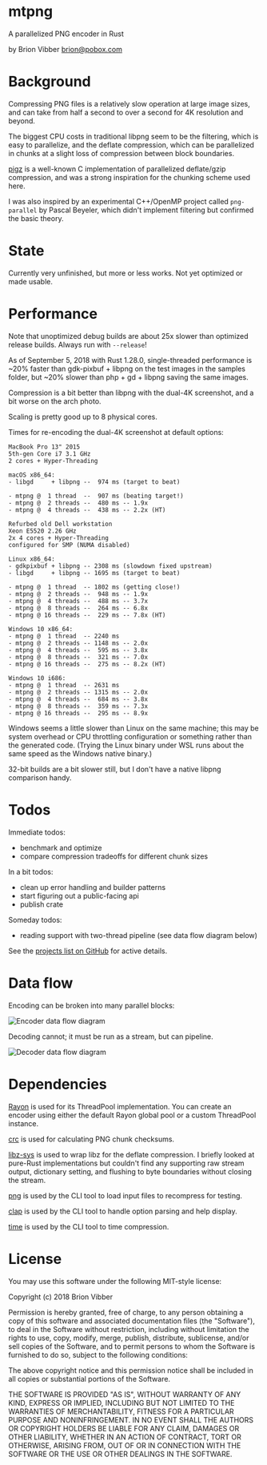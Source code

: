 # mtpng

A parallelized PNG encoder in Rust

by Brion Vibber <brion@pobox.com>

# Background

Compressing PNG files is a relatively slow operation at large image sizes, and can take from half a second to over a second for 4K resolution and beyond.

The biggest CPU costs in traditional libpng seem to be the filtering, which is easy to parallelize, and the deflate compression, which can be parallelized in chunks at a slight loss of compression between block boundaries.

[pigz](https://zlib.net/pigz/) is a well-known C implementation of parallelized deflate/gzip compression, and was a strong inspiration for the chunking scheme used here.

I was also inspired by an experimental C++/OpenMP project called `png-parallel` by Pascal Beyeler, which didn't implement filtering but confirmed the basic theory.

# State

Currently very unfinished, but more or less works. Not yet optimized or made usable.

# Performance

Note that unoptimized debug builds are about 25x slower than optimized release builds. Always run with `--release`!

As of September 5, 2018 with Rust 1.28.0, single-threaded performance is ~20% faster than gdk-pixbuf + libpng on the test images in the samples folder, but ~20% slower than php + gd + libpng saving the same images.

Compression is a bit better than libpng with the dual-4K screenshot, and a bit worse on the arch photo.

Scaling is pretty good up to 8 physical cores.

Times for re-encoding the dual-4K screenshot at default options:

```
MacBook Pro 13" 2015
5th-gen Core i7 3.1 GHz
2 cores + Hyper-Threading

macOS x86_64:
- libgd     + libpng --  974 ms (target to beat)

- mtpng @  1 thread  --  907 ms (beating target!)
- mtpng @  2 threads --  480 ms -- 1.9x
- mtpng @  4 threads --  438 ms -- 2.2x (HT)
```

```
Refurbed old Dell workstation
Xeon E5520 2.26 GHz
2x 4 cores + Hyper-Threading
configured for SMP (NUMA disabled)

Linux x86_64:
- gdkpixbuf + libpng -- 2308 ms (slowdown fixed upstream)
- libgd     + libpng -- 1695 ms (target to beat)

- mtpng @  1 thread  -- 1802 ms (getting close!)
- mtpng @  2 threads --  948 ms -- 1.9x
- mtpng @  4 threads --  488 ms -- 3.7x
- mtpng @  8 threads --  264 ms -- 6.8x
- mtpng @ 16 threads --  229 ms -- 7.8x (HT)

Windows 10 x86_64:
- mtpng @  1 thread  -- 2240 ms
- mtpng @  2 threads -- 1148 ms -- 2.0x
- mtpng @  4 threads --  595 ms -- 3.8x
- mtpng @  8 threads --  321 ms -- 7.0x
- mtpng @ 16 threads --  275 ms -- 8.2x (HT)

Windows 10 i686:
- mtpng @  1 thread  -- 2631 ms
- mtpng @  2 threads -- 1315 ms -- 2.0x
- mtpng @  4 threads --  684 ms -- 3.8x
- mtpng @  8 threads --  359 ms -- 7.3x
- mtpng @ 16 threads --  295 ms -- 8.9x
```

Windows seems a little slower than Linux on the same machine; this may be system overhead or CPU throttling configuration or something rather than the generated code. (Trying the Linux binary under WSL runs about the same speed as the Windows native binary.)

32-bit builds are a bit slower still, but I don't have a native libpng comparison handy.

# Todos

Immediate todos:
* benchmark and optimize
* compare compression tradeoffs for different chunk sizes

In a bit todos:
* clean up error handling and builder patterns
* start figuring out a public-facing api
* publish crate

Someday todos:
* reading support with two-thread pipeline (see data flow diagram below)

See the [projects list on GitHub](https://github.com/brion/mtpng/projects) for active details.


# Data flow

Encoding can be broken into many parallel blocks:

![Encoder data flow diagram](https://raw.githubusercontent.com/brion/mtpng/master/docs/data-flow-write.png)

Decoding cannot; it must be run as a stream, but can pipeline.

![Decoder data flow diagram](https://raw.githubusercontent.com/brion/mtpng/master/docs/data-flow-read.png)

# Dependencies

[Rayon](https://crates.io/crates/rayon) is used for its ThreadPool implementation. You can create an encoder using either the default Rayon global pool or a custom ThreadPool instance.

[crc](https://crates.io/crates/crc) is used for calculating PNG chunk checksums.

[libz-sys](https://crates.io/crates/libz-sys) is used to wrap libz for the deflate compression. I briefly looked at pure-Rust implementations but couldn't find any supporting raw stream output, dictionary setting, and flushing to byte boundaries without closing the stream.

[png](https://crates.io/crates/png) is used by the CLI tool to load input files to recompress for testing.

[clap](https://crates.io/crates/clap) is used by the CLI tool to handle option parsing and help display.

[time](https://crates.io/crates/time) is used by the CLI tool to time compression.

# License

You may use this software under the following MIT-style license:

Copyright (c) 2018 Brion Vibber

Permission is hereby granted, free of charge, to any person obtaining a copy
of this software and associated documentation files (the "Software"), to deal
in the Software without restriction, including without limitation the rights
to use, copy, modify, merge, publish, distribute, sublicense, and/or sell
copies of the Software, and to permit persons to whom the Software is
furnished to do so, subject to the following conditions:

The above copyright notice and this permission notice shall be included in
all copies or substantial portions of the Software.

THE SOFTWARE IS PROVIDED "AS IS", WITHOUT WARRANTY OF ANY KIND, EXPRESS OR
IMPLIED, INCLUDING BUT NOT LIMITED TO THE WARRANTIES OF MERCHANTABILITY,
FITNESS FOR A PARTICULAR PURPOSE AND NONINFRINGEMENT. IN NO EVENT SHALL THE
AUTHORS OR COPYRIGHT HOLDERS BE LIABLE FOR ANY CLAIM, DAMAGES OR OTHER
LIABILITY, WHETHER IN AN ACTION OF CONTRACT, TORT OR OTHERWISE, ARISING FROM,
OUT OF OR IN CONNECTION WITH THE SOFTWARE OR THE USE OR OTHER DEALINGS IN
THE SOFTWARE.
